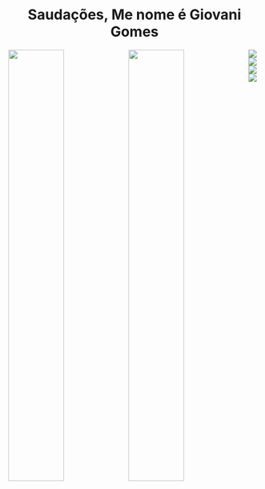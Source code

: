 <h1 align ="center">
Saudações, Me nome é Giovani Gomes 
</h1>

<img align="left" width="47%" src="https://github-readme-stats.vercel.app/api?username=Giovani-Gomes&show_icons=true&theme=radical">

<img align="left" width="47%" src="https://github-readme-stats.vercel.app/api/top-langs/?username=Giovani-Gomes&layout=compact)](https://github.com/anuraghazra/github-readme-stats">

<img align="left" src="https://img.shields.io/badge/javascript-%23323330.svg?style=for-the-badge&logo=javascript&logoColor=%23F7DF1E"/>

<img align="left" src="https://img.shields.io/badge/github-%23121011.svg?style=for-the-badge&logo=github&logoColor=white"/>

<img align="left" src="https://img.shields.io/badge/mysql-%2300f.svg?style=for-the-badge&logo=mysql&logoColor=white"/>

<img align="left" src="https://img.shields.io/badge/postgres-%23316192.svg?style=for-the-badge&logo=postgresql&logoColor=white"/>




